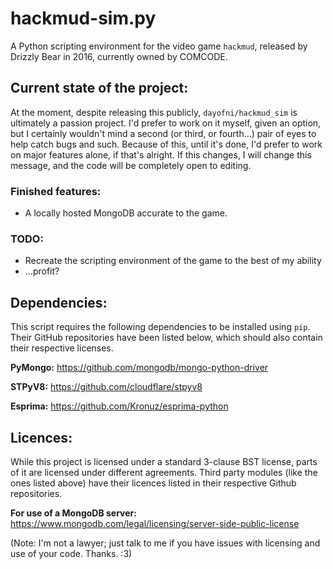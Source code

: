 # hackmud-sim.py

A Python scripting environment for the video game `hackmud`, released by Drizzly Bear in 2016, currently owned by COMCODE.

## Current state of the project:

At the moment, despite releasing this publicly, `dayofni/hackmud_sim` is ultimately a passion project.
I'd prefer to work on it myself, given an option, but I certainly wouldn't mind a second (or third, or fourth...) pair of eyes to help catch bugs and such.
Because of this, until it's done, I'd prefer to work on major features alone, if that's alright.
If this changes, I will change this message, and the code will be completely open to editing.

### Finished features:

- A locally hosted MongoDB accurate to the game.

### TODO:

- Recreate the scripting environment of the game to the best of my ability
- ...profit?


## Dependencies:

This script requires the following dependencies to be installed using `pip`.
Their GitHub repositories have been listed below, which should also contain their respective licenses.

**PyMongo:** https://github.com/mongodb/mongo-python-driver

**STPyV8:** https://github.com/cloudflare/stpyv8

**Esprima:** https://github.com/Kronuz/esprima-python

## Licences:

While this project is licensed under a standard 3-clause BST license, parts of it are licensed under different agreements.
Third party modules (like the ones listed above) have their licences listed in their respective Github repositories.

**For use of a MongoDB server:** https://www.mongodb.com/legal/licensing/server-side-public-license

(Note: I'm not a lawyer; just talk to me if you have issues with licensing and use of your code. Thanks. :3)